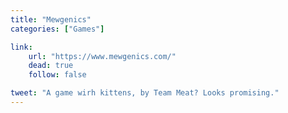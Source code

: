 ```yaml
---
title: "Mewgenics"
categories: ["Games"]

link:
    url: "https://www.mewgenics.com/"
    dead: true
    follow: false

tweet: "A game wirh kittens, by Team Meat? Looks promising."
---
```

